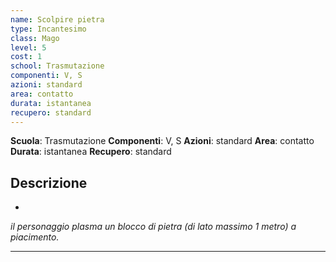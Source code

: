 ```yaml
---
name: Scolpire pietra
type: Incantesimo
class: Mago
level: 5
cost: 1
school: Trasmutazione
componenti: V, S
azioni: standard
area: contatto
durata: istantanea
recupero: standard
---
```

**Scuola**: Trasmutazione
**Componenti**: V, S
**Azioni**: standard
**Area**: contatto
**Durata**: istantanea
**Recupero**: standard

**Descrizione**
-

-

*il personaggio plasma un blocco di pietra (di lato massimo 1 metro) a piacimento.*

---